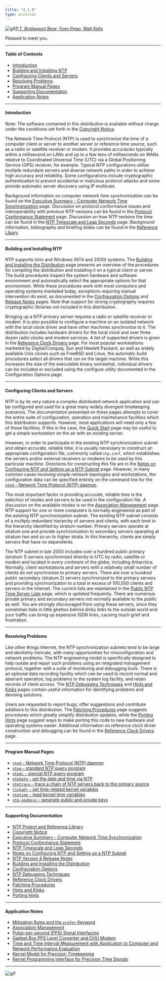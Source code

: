 ```yaml
---
title: "4.1.0"
type: archives
---
```


![gif](/archives/pic/barnstable.gif)[_P.T. Bridgeport Bear_; from _Pogo_, Walt Kelly](/reflib/pictures)

Pleased to meet you.  

* * *

#### Table of Contents

*  [Introduction](/archives/4.1.0/#introduction)
*  [Building and Installing NTP](/archives/4.1.0/#building-and-installing-ntp)
*  [Configuring Clients and Servers](/archives/4.1.0/#configuring-clients-and-servers)
*  [Resolving Problems](/archives/4.1.0/#resolving-problems)
*  [Program Manual Pages](/archives/4.1.0/#program-manual-pages)
*  [Supporting Documentation](/archives/4.1.0/#supporting-documentation)
*  [Application Notes](/archives/4.1.0/#application-notes)

* * *

#### Introduction

Note: The software contained in this distribution is available without charge under the conditions set forth in the [Copyright Notice](/archives/4.1.0/copyright).

The Network Time Protocol (NTP) is used to synchronize the time of a computer client or server to another server or reference time source, such as a radio or satellite receiver or modem. It provides accuracies typically within a millisecond on LANs and up to a few tens of milliseconds on WANs relative to Coordinated Universal Time (UTC) via a Global Positioning Service (GPS) receiver, for example. Typical NTP configurations utilize multiple redundant servers and diverse network paths in order to achieve high accuracy and reliability. Some configurations include cryptographic authentication to prevent accidental or malicious protocol attacks and some provide automatic server discovery using IP multicast.

Background information on computer network time synchronization can be found on the [Executive Summary - Computer Network Time Synchronization](/archives/4.1.0/exec) page. Discussion on protocol conformance issues and interoperability with previous NTP versions can be found in the [Protocol Conformance Statement](/archives/4.1.0/biblio) page. Discussion on how NTP reckons the time can be found in the [NTP Timescale and Leap Seconds](/archives/4.1.0/leap) page. Background information, bibliography and briefing slides can be found in the [Reference Libary](/reflib).

* * *

#### Building and Installing NTP

NTP supports Unix and Windows (NT4 and 2000) systems. The [Building and Installing the Distribution](/archives/4.1.0/build) page presents an overview of the procedures for compiling the distribution and installing it on a typical client or server. The build procedures inspect the system hardware and software environment and automatically select the appropriate options for that environment. While these procedures work with most computers and operating systems marketed today, exceptions requiring manual intervention do exist, as documented in the [Configuration Options](/archives/4.1.0/config) and [Release Notes](/archives/4.1.0/release) pages. Note that support for strong cryptography requires cryptographic libraries not included in this distribution.

Bringing up a NTP primary server requires a radio or satellite receiver or modem. It is also possible to configure a machine on an isolated network with the local clock driver and have other machines synchronize to it. The distribution includes hardware drivers for the local clock and over three dozen radio clocks and modem services. A list of supported drivers is given in the [Reference Clock Drivers](/archives/4.1.0/refclock) page. For most popular workstations marketed by Digital/Compaq, Sun and Hewlett Packard, as well as widely available Unix clones such as FreeBSD and Linux, the automatic build procedures select all drivers that run on the target machine. While this increases the size of the executable binary somewhat, individual drivers can be included or excluded using the configure utility documented in the Configuration Options page.

* * *

#### Configuring Clients and Servers

NTP is by its very nature a complex distributed network application and can be configured and used for a great many widely divergent timekeeping scenarios. The documentation presented on these pages attempts to cover the entire suite of configuration, operation and maintenance facilities which this distribution supports. However, most applications will need only a few of these facilities. If this is the case, the [Quick Start](/archives/4.1.0/quick) page may be useful to get a simple workstation on the air with an existing server.

However, in order to participate in the existing NTP synchronization subnet and obtain accurate, reliable time, it is usually necessary to construct an appropriate configuration file, commonly called <code>ntp.conf</code>, which establishes the servers and/or external receivers or modems to be used by this particular machine. Directions for constructing this file are in the [Notes on Configuring NTP and Setting up a NTP Subnet](/archives/4.1.0/notes) page. However, in many common cases involving simple network topologies and workstations, the configuration data can be specified entirely on the command line for the [<code>ntpd</code> - Network Time Protocol (NTP) daemon](/archives/4.1.0/ntpd).

The most important factor in providing accurate, reliable time is the selection of modes and servers to be used in the configuration file. A discussion on the available modes is on the [Association Management](/archives/4.1.0/assoc) page. NTP support for one or more computers is normally engineered as part of the existing NTP synchronization subnet. The existing NTP subnet consists of a multiply redundant hierarchy of servers and clients, with each level in the hierarchy identified by stratum number. Primary servers operate at stratum one and provide synchronization to secondary servers operating at stratum two and so on to higher strata. In this hierarchy, clients are simply servers that have no dependents.

The NTP subnet in late 2000 includes over a hundred public primary (stratum 1) servers synchronized directly to UTC by radio, satellite or modem and located in every continent of the globe, including Antarctica. Normally, client workstations and servers with a relatively small number of clients do not synchronize to primary servers. There are over a hundred public secondary (stratum 2) servers synchronized to the primary servers and providing synchronization to a total in excess of 100,000 clients and servers in the Internet. The current lists are maintained in the [Public NTP Time Server Lists](http://support.ntp.org/bin/view/Servers/WebHome) page, which is updated frequently. There are numerous private primary and secondary servers not normally available to the public as well. You are strongly discouraged from using these servers, since they sometimes hide in little ghettos behind dinky links to the outside world and your traffic can bring up expensive ISDN lines, causing much grief and frustration.

* * *

#### Resolving Problems

Like other things Internet, the NTP synchronization subnets tend to be large and devilishly intricate, with many opportunities for misconfiguration and network problems. The NTP engineering model is specifically designed to help isolate and repair such problems using an integrated management protocol, together with a suite of monitoring and debugging tools. There is an optional data recording facility which can be used to record normal and aberrant operation, log problems to the system log facility, and retain records of client access. The [NTP Debugging Techniques](/archives/4.1.0/debug) and [Hints and Kinks](/archives/4.1.0/hints) pages contain useful information for identifying problems and devising solutions.

Users are requested to report bugs, offer suggestions and contribute additions to this distribution. The [Patching Procedures](/archives/4.1.0/patches) page suggests procedures which greatly simplify distribution updates, while the [Porting Hints](/archives/4.1.0/porting) page suggest ways to make porting this code to new hardware and operating systems easier. Additional information on reference clock driver construction and debugging can be found in the [Reference Clock Drivers](/archives/4.1.0/refclock) page.

* * *

#### Program Manual Pages

*   [<code>ntpd</code> - Network Time Protocol (NTP) daemon](/archives/4.1.0/ntpd)
*   [<code>ntpq</code> - standard NTP query program](/archives/4.1.0/ntpq)
*   [<code>ntpdc</code> - special NTP query program](/archives/4.1.0/ntpdc)
*   [<code>ntpdate</code> - set the date and time via NTP](/archives/4.1.0/ntpdate)
*   [<code>ntptrace</code> - trace a chain of NTP servers back to the primary source](/archives/4.1.0/ntptrace)
*   [<code>tickadj</code> - set time-related kernel variables](/archives/4.1.0/tickadj)
*   [<code>ntptime</code> - read kernel time variables](/archives/4.1.0/ntptime)
*   [<code>ntp-genkeys</code> - generate public and private keys](/archives/4.1.0/genkeys)

* * *

#### Supporting Documentation

*   [NTP Project and Reference Library](/reflib/ntp)
*   [Copyright Notice](/archives/4.1.0/copyright)
*   [Executive Summary - Computer Network Time Synchronization](/archives/4.1.0/exec)
*   [Protocol Conformance Statement](/archives/4.1.0/biblio)
*   [NTP Timescale and Leap Seconds](/archives/4.1.0/leap)
*   [Notes on Configuring NTP and Setting up a NTP Subnet](/archives/4.1.0/notes)
*   [NTP Version 4 Release Notes](/archives/4.1.0/release)
*   [Building and Installing the Distribution](/archives/4.1.0/build)
*   [Configuration Options](/archives/4.1.0/config)
*   [NTP Debugging Techniques](/archives/4.1.0/debug)
*   [Reference Clock Drivers](/archives/4.1.0/refclock)
*   [Patching Procedures](/archives/4.1.0/patches)
*   [Hints and Kinks](/archives/4.1.0/hints)
*   [Porting Hints](/archives/4.1.0/porting)

* * *

#### Application Notes

*   [Mitigation Rules and the <code>prefer</code> Keyword](/archives/4.1.0/prefer)
*   [Association Management](/archives/4.1.0/assoc)
*   [Pulse-per-second (PPS) Signal Interfacing](/archives/4.1.0/pps)
*   [Gadget Box PPS Level Converter and CHU Modem](/archives/4.1.0/gadget)
*   [Time and Time Interval Measurement with Application to Computer and Network Performance Evaluation](/archives/4.1.0/measure)
*   [Kernel Model for Precision Timekeeping](/archives/4.1.0/kern)
*   [Kernel Programming Interface for Precision Time Signals](/archives/4.1.0/kernpps)

* * *

![gif](/archives/pic/pogo1a.gif)